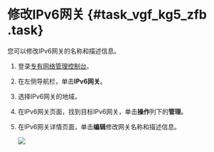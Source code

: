 # 修改IPv6网关 {#task_vgf_kg5_zfb .task}

您可以修改IPv6网关的名称和描述信息。

1.  登录[专有网络管理控制台](https://vpcnext.console.aliyun.com)。
2.  在左侧导航栏，单击**IPv6网关**。
3.  选择IPv6网关的地域。
4.  在IPv6网关页面，找到目标IPv6网关，单击**操作**列下的**管理**。
5.  在IPv6网关详情页面，单击**编辑**修改网关名称和描述信息。 

    ![](http://static-aliyun-doc.oss-cn-hangzhou.aliyuncs.com/assets/img/73834/155929122948368_zh-CN.png)


